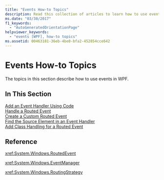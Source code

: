 ```yaml
---
title: "Events How-to Topics"
description: Read this collection of articles to learn how to use events in Windows Presentation Foundation (WPF) applications.
ms.date: "03/30/2017"
f1_keywords: 
  - "AutoGeneratedOrientationPage"
helpviewer_keywords: 
  - "events [WPF], how-to topics"
ms.assetid: 00463181-36eb-4be0-bfa2-452854cce642
---
```

# Events How-to Topics

The topics in this section describe how to use events in WPF.  
  
## In This Section  

 [Add an Event Handler Using Code](how-to-add-an-event-handler-using-code.md)  
 [Handle a Routed Event](how-to-handle-a-routed-event.md)  
 [Create a Custom Routed Event](how-to-create-a-custom-routed-event.md)  
 [Find the Source Element in an Event Handler](how-to-find-the-source-element-in-an-event-handler.md)  
 [Add Class Handling for a Routed Event](how-to-add-class-handling-for-a-routed-event.md)  
  
## Reference  

 <xref:System.Windows.RoutedEvent>  
  
 <xref:System.Windows.EventManager>  
  
 <xref:System.Windows.RoutingStrategy>  
